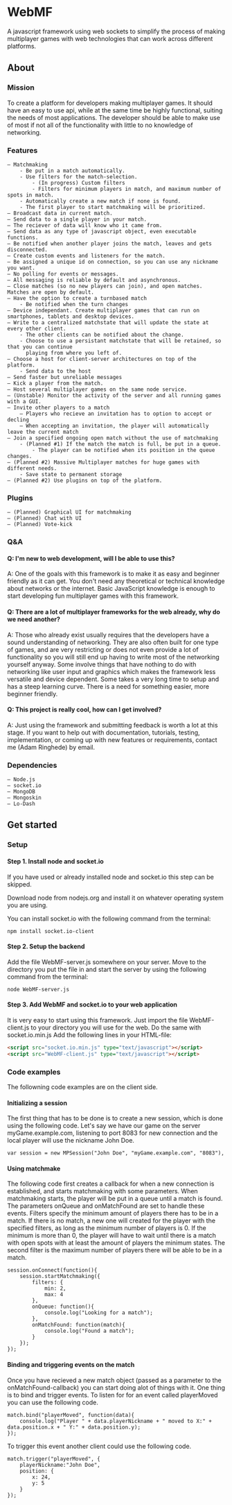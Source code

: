 #  WebMF

A javascript framework using web sockets to simplify the process of making multiplayer games with web technologies that can work across different platforms.

## About

### Mission

To create a platform for developers making multiplayer games. It should have an easy to use api, while at the same time be highly functional, suiting the needs of most applications. The developer should be able to make use of most if not all of the functionality with little to no knowledge of networking.

### Features
	– Matchmaking
		- Be put in a match automatically. 
		- Use filters for the match-selection.
			- (In progress) Custom filters
			- Filters for minimum players in match, and maximum number of spots in match. 
		- Automatically create a new match if none is found. 
		- The first player to start matchmaking will be prioritized. 
	– Broadcast data in current match.
	– Send data to a single player in your match.
	– The reciever of data will know who it came from.
	– Send data as any type of javascript object, even executable functions. 
	– Be notified when another player joins the match, leaves and gets disconnected.
	– Create custom events and listeners for the match. 
	– Be assigned a unique id on connection, so you can use any nickname you want. 
	– No polling for events or messages. 
	– All messaging is reliable by default and asynchronous.
	– Close matches (so no new players can join), and open matches. Matches are open by default.
	– Have the option to create a turnbased match 
		- Be notified when the turn changes
	– Device independant. Create multiplayer games that can run on smartphones, tablets and desktop devices. 
	– Write to a centralized matchstate that will update the state at every other client. 
		- The other clients can be notified about the change.
		- Choose to use a persistant matchstate that will be retained, so that you can continue
		  playing from where you left of. 
	– Choose a host for client-server architectures on top of the platform. 
		- Send data to the host
	– Send faster but unreliable messages
	– Kick a player from the match.
	– Host several multiplayer games on the same node service. 
	– (Unstable) Monitor the activity of the server and all running games with a GUI.
	– Invite other players to a match
		– Players who recieve an invitation has to option to accept or decling
		– When accepting an invitation, the player will automatically leave the current match
	– Join a specified ongoing open match without the use of matchmaking
		- (Planned #1) If the match the match is full, be put in a queue. 
			- The player can be notified when its position in the queue changes. 
	– (Planned #2) Massive Multiplayer matches for huge games with different needs.
		- Save state to permanent storage
	– (Planned #2) Use plugins on top of the platform.
	
### Plugins
	– (Planned) Graphical UI for matchmaking
	– (Planned) Chat with UI
	– (Planned) Vote-kick
	
### Q&A

#### Q: I'm new to web development, will I be able to use this?
A: One of the goals with this framework is to make it as easy and beginner friendly as it can get. 
You don't need any theoretical or technical knowledge about networks or the internet.
Basic JavaScript knowledge is enough to start developing fun multiplayer games with this framework. 

#### Q: There are a lot of multiplayer frameworks for the web already, why do we need another?
A: Those who already exist usually requires that the developers have a sound understanding 
of networking. They are also often built for one type of games, and are very restricting or 
does not even provide a lot of functionality so you will still end up having to write most of 
the networking yourself anyway. Some involve things that have nothing to do with networking 
like user input and graphics which makes the framework less versatile and device dependent.
Some takes a very long time to setup and has a steep learning curve. There is a need for 
something easier, more beginner friendly.  

#### Q: This project is really cool, how can I get involved?
A: Just using the framework and submitting feedback is worth a lot at this stage. 
If you want to help out with documentation, tutorials, testing, implementation, or coming up with new features or requirements, contact me (Adam Ringhede) by email. 
	
### Dependencies
	– Node.js
	– socket.io
	– MongoDB
	– Mongoskin
	– Lo-Dash

## Get started

### Setup

#### Step 1. Install node and socket.io
If you have used or already installed node and socket.io this step can be skipped.

Download node from nodejs.org and install it on whatever operating system you are using.

You can install socket.io with the following command from the terminal:
``` Shell
npm install socket.io-client
```

#### Step 2. Setup the backend
Add the file WebMF-server.js somewhere on your server.
Move to the directory you put the file in and start the server by 
using the following command from the terminal:
``` Shell
node WebMF-server.js
```

#### Step 3. Add WebMF and socket.io to your web application
It is very easy to start using this framework. Just import the file WebMF-client.js to your directory
you will use for the web. Do the same with socket.io.min.js Add the following lines in your HTML-file:

```HTML
<script src="socket.io.min.js" type="text/javascript"></script>
<script src="WebMF-client.js" type="text/javascript"></script>
```

### Code examples
The followning code examples are on the client side. 

#### Initializing a session
The first thing that has to be done is to create a new session, which is done using the following code.
Let's say we have our game on the server myGame.example.com, listening to port 8083 for new connection and the local
player will use the nickname John Doe. 
```JS
var session = new MPSession("John Doe", "myGame.example.com", "8083"),
```
#### Using matchmake
The following code first creates a callback for when a new connection is established, and starts matchmaking
with some parameters. When matchmaking starts, the player will be put in a queue until a match is found.
The parameters onQueue and onMatchFound are set to handle these events. Filters specify the minimum amount of 
players there has to be in a match. If there is no match, a new one will created for the player with the specified
filters, as long as the minimum number of players is 0. If the minimum is more than 0, the player will have to wait
until there is a match with open spots with at least the amount of players the minimum states. The second filter is
the maximum number of players there will be able to be in a match. 
```JS
session.onConnect(function(){
	session.startMatchmaking({
		filters: {
			min: 2,
			max: 4
		},
		onQueue: function(){
			console.log("Looking for a match");
		},
		onMatchFound: function(match){
			console.log("Found a match");
		}
	});
});
```
#### Binding and triggering events on the match
Once you have recieved a new match object (passed as a parameter to the onMatchFound-callback) you can start doing 
alot of things with it. One thing is to bind and trigger events. To listen for for an event called playerMoved you
can use the following code.
```JS
match.bind("playerMoved", function(data){
	console.log("Player " + data.playerNickname + " moved to X:" + data.position.x + " Y:" + data.position.y);
});
```

To trigger this event another client could use the following code.
```JS
match.trigger("playerMoved", {
	playerNickname:"John Doe",
	position: {
		x: 24,
		y: 5
	}
});
```

